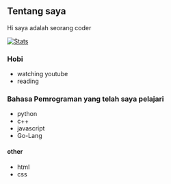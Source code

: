 ## Tentang saya

Hi saya adalah seorang coder

[![Stats](https://github-readme-stats.vercel.app/api?username=hasban-fardani)](https://github.com/hasban-fardani)

### Hobi
- watching youtube
- reading

### Bahasa Pemrograman yang telah saya pelajari
- python
- c++
- javascript
- Go-Lang
#### other
- html
- css
